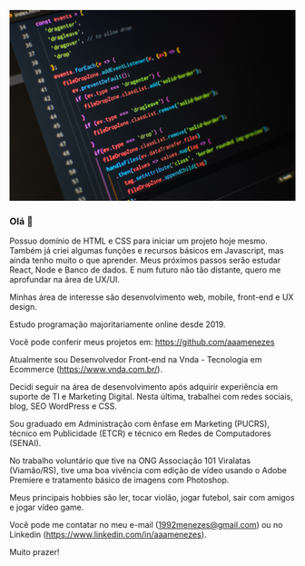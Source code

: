 ![](banner.jpg)

### Olá 👋

Possuo domínio de HTML e CSS para iniciar um projeto hoje mesmo. Também já criei algumas funções e recursos básicos em Javascript, mas ainda tenho muito o que aprender. Meus próximos passos serão estudar React, Node e Banco de dados. E num futuro não tão distante, quero me aprofundar na área de UX/UI.

Minhas área de interesse são desenvolvimento web, mobile, front-end e UX design.

Estudo programação majoritariamente online desde 2019.

Você pode conferir meus projetos em: https://github.com/aaamenezes

Atualmente sou Desenvolvedor Front-end na Vnda - Tecnologia em Ecommerce (https://www.vnda.com.br/).

Decidi seguir na área de desenvolvimento após adquirir experiência em suporte de TI e Marketing Digital. Nesta última, trabalhei com redes sociais, blog, SEO WordPress e CSS.

Sou graduado em Administração com ênfase em Marketing (PUCRS), técnico em Publicidade (ETCR) e técnico em Redes de Computadores (SENAI).

No trabalho voluntário que tive na ONG Associação 101 Viralatas (Viamão/RS), tive uma boa vivência com edição de vídeo usando o Adobe Premiere e tratamento básico de imagens com Photoshop.

Meus principais hobbies são ler, tocar violão, jogar futebol, sair com amigos e jogar vídeo game.

Você pode me contatar no meu e-mail (1992menezes@gmail.com) ou no Linkedin (https://www.linkedin.com/in/aaamenezes).

Muito prazer!



<!--

EMOJIS https://gist.github.com/tgmarinho/6cf35ac45644a0b68a45069d23c2e4b6
https://www.emojicopy.com/

Mesmo banner do linkedin

Rockerseat starter colocar projeto

**aaamenezes/aaamenezes** is a ✨ _special_ ✨ repository because its `README.md` (this file) appears on your GitHub profile.

Here are some ideas to get you started:

- 🔭 I’m currently working on ...
- 🌱 I’m currently learning ...
- 👯 I’m looking to collaborate on ...
- 🤔 I’m looking for help with ...
- 💬 Ask me about ...
- 📫 How to reach me: ...
- 😄 Pronouns: ...
- ⚡ Fun fact: ...
-->
